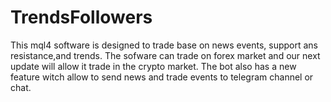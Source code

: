# TrendsFollowers
This mql4 software is designed to trade base on news events, support ans resistance,and trends.
The sofware can trade on forex market and our next update will allow it trade in the  crypto market.
The bot also has a new feature witch allow to send news and trade events to telegram channel or chat.
